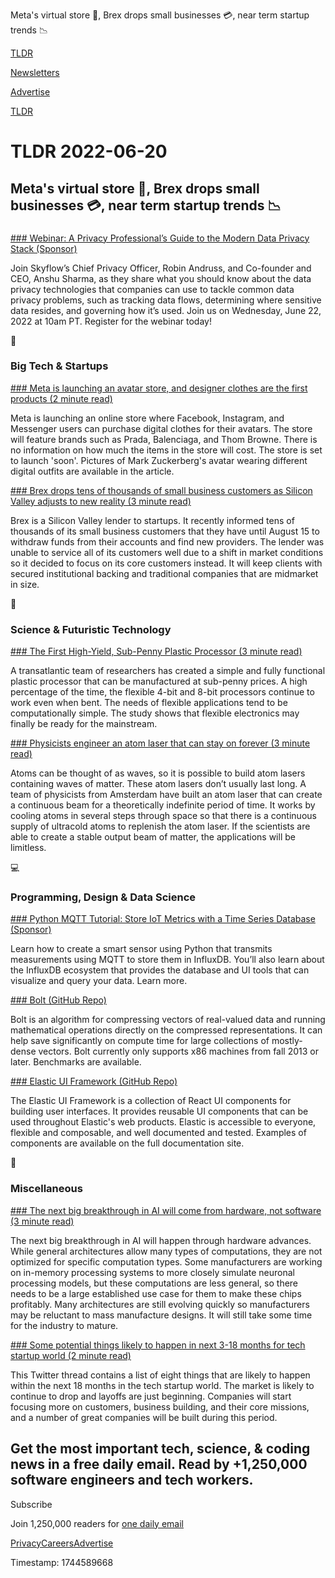 Meta's virtual store 🏪, Brex drops small businesses 💳, near term startup trends 📉

[TLDR](/)

[Newsletters](/newsletters)

[Advertise](https://advertise.tldr.tech/)

[TLDR](/)

# TLDR 2022-06-20

## Meta's virtual store 🏪, Brex drops small businesses 💳, near term startup trends 📉

### 

[### Webinar: A Privacy Professional’s Guide to the Modern Data Privacy Stack (Sponsor)](https://info.skyflow.com/a-privacy-professionals-guide-to-the-modern-data-privacy-stack-tldr/?utm_source=tldr&amp;utm_medium=newsletter&amp;utm_campaign=tldr+2022)

Join Skyflow’s Chief Privacy Officer, Robin Andruss, and Co-founder and CEO, Anshu Sharma, as they share what you should know about the data privacy technologies that companies can use to tackle common data privacy problems, such as tracking data flows, determining where sensitive data resides, and governing how it’s used. Join us on Wednesday, June 22, 2022 at 10am PT. Register for the webinar today!

📱

### Big Tech & Startups

[### Meta is launching an avatar store, and designer clothes are the first products (2 minute read)](https://www.theverge.com/2022/6/17/23173128/meta-avatar-store-clothing-balenciaga-prada-thom-browne?utm_source=tldrnewsletter)

Meta is launching an online store where Facebook, Instagram, and Messenger users can purchase digital clothes for their avatars. The store will feature brands such as Prada, Balenciaga, and Thom Browne. There is no information on how much the items in the store will cost. The store is set to launch 'soon'. Pictures of Mark Zuckerberg's avatar wearing different digital outfits are available in the article.

[### Brex drops tens of thousands of small business customers as Silicon Valley adjusts to new reality (3 minute read)](https://www.cnbc.com/2022/06/17/brex-drops-small-business-customers-as-silicon-valley-adjusts-to-new-reality.html?utm_source=tldrnewsletter)

Brex is a Silicon Valley lender to startups. It recently informed tens of thousands of its small business customers that they have until August 15 to withdraw funds from their accounts and find new providers. The lender was unable to service all of its customers well due to a shift in market conditions so it decided to focus on its core customers instead. It will keep clients with secured institutional backing and traditional companies that are midmarket in size.

🚀

### Science & Futuristic Technology

[### The First High-Yield, Sub-Penny Plastic Processor (3 minute read)](https://spectrum.ieee.org/plastic-microprocessor?utm_source=tldrnewsletter)

A transatlantic team of researchers has created a simple and fully functional plastic processor that can be manufactured at sub-penny prices. A high percentage of the time, the flexible 4-bit and 8-bit processors continue to work even when bent. The needs of flexible applications tend to be computationally simple. The study shows that flexible electronics may finally be ready for the mainstream.

[### Physicists engineer an atom laser that can stay on forever (3 minute read)](https://interestingengineering.com/physicists-atom-laser-stay-on-forever?utm_source=rss&amp;utm_medium=article&amp;utm_content=19062022?utm_source=tldrnewsletter)

Atoms can be thought of as waves, so it is possible to build atom lasers containing waves of matter. These atom lasers don’t usually last long. A team of physicists from Amsterdam have built an atom laser that can create a continuous beam for a theoretically indefinite period of time. It works by cooling atoms in several steps through space so that there is a continuous supply of ultracold atoms to replenish the atom laser. If the scientists are able to create a stable output beam of matter, the applications will be limitless.

💻

### Programming, Design & Data Science

[### Python MQTT Tutorial: Store IoT Metrics with a Time Series Database (Sponsor)](https://www.influxdata.com/blog/python-mqtt-tutorial-store-iot-metrics-influxdb/?utm_source=vendor&amp;utm_medium=referral&amp;utm_campaign=2022-05-05_blog_python-mqtt-tutorial_global&amp;utm_content=tldr)

Learn how to create a smart sensor using Python that transmits measurements using MQTT to store them in InfluxDB. You’ll also learn about the InfluxDB ecosystem that provides the database and UI tools that can visualize and query your data. Learn more.

[### Bolt (GitHub Repo)](https://github.com/dblalock/bolt?utm_source=tldrnewsletter)

Bolt is an algorithm for compressing vectors of real-valued data and running mathematical operations directly on the compressed representations. It can help save significantly on compute time for large collections of mostly-dense vectors. Bolt currently only supports x86 machines from fall 2013 or later. Benchmarks are available.

[### Elastic UI Framework (GitHub Repo)](https://github.com/elastic/eui?utm_source=tldrnewsletter)

The Elastic UI Framework is a collection of React UI components for building user interfaces. It provides reusable UI components that can be used throughout Elastic's web products. Elastic is accessible to everyone, flexible and composable, and well documented and tested. Examples of components are available on the full documentation site.

🎁

### Miscellaneous

[### The next big breakthrough in AI will come from hardware, not software (3 minute read)](https://threadreaderapp.com/tmramalho/status/1537358275523407873?s=12&amp;t=8ltr9bzupu01i0kp9ubjjg)

The next big breakthrough in AI will happen through hardware advances. While general architectures allow many types of computations, they are not optimized for specific computation types. Some manufacturers are working on in-memory processing systems to more closely simulate neuronal processing models, but these computations are less general, so there needs to be a large established use case for them to make these chips profitably. Many architectures are still evolving quickly so manufacturers may be reluctant to mass manufacture designs. It will still take some time for the industry to mature.

[### Some potential things likely to happen in next 3-18 months for tech startup world (2 minute read)](https://threadreaderapp.com/eladgil/status/1537812746426716161)

This Twitter thread contains a list of eight things that are likely to happen within the next 18 months in the tech startup world. The market is likely to continue to drop and layoffs are just beginning. Companies will start focusing more on customers, business building, and their core missions, and a number of great companies will be built during this period.

## Get the most important tech, science, & coding news in a free daily email. Read by +1,250,000 software engineers and tech workers.

Subscribe

Join 1,250,000 readers for [one daily email](/api/latest/tech)

[Privacy](/privacy)[Careers](https://jobs.ashbyhq.com/tldr.tech)[Advertise](/tech/advertise)

Timestamp: 1744589668